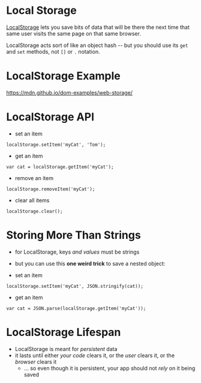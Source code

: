 # Local Storage

[LocalStorage](https://developer.mozilla.org/en-US/docs/Web/API/Window/localStorage) lets you save bits of data that will be there the next time that same user visits the same page on that same browser.

LocalStorage acts sort of like an object hash -- but you should use its `get` and `set` methods, not `[]` or `.` notation.  

# LocalStorage Example

<https://mdn.github.io/dom-examples/web-storage/>


# LocalStorage API

* set an item
```
localStorage.setItem('myCat', 'Tom');
```

* get an item
```
var cat = localStorage.getItem('myCat');
```

* remove an item
```
localStorage.removeItem('myCat');
```

* clear all items
```
localStorage.clear();
```

# Storing More Than Strings

* for LocalStorage, keys *and values* must be strings
* but you can use this **one weird trick** to save a nested object:

* set an item
```
localStorage.setItem('myCat', JSON.stringify(cat));
```

* get an item
```
var cat = JSON.parse(localStorage.getItem('myCat'));
```

# LocalStorage Lifespan

* LocalStorage is meant for *persistent* data
* it lasts until either *your code* clears it, or the *user* clears it, or the *browser* clears it
  * ... so even though it is persistent, your app should not *rely* on it being saved
